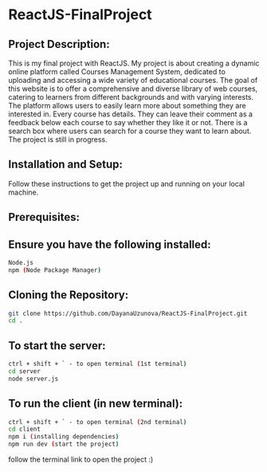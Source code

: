 # ReactJS-FinalProject
## Project Description:
This is my final project with ReactJS. 
My project is about creating a dynamic online platform called Courses Management System, dedicated to uploading and accessing a wide variety of educational courses. The goal of this website is to offer a comprehensive and diverse library of web courses, catering to learners from different backgrounds and with varying interests. The platform allows users to easily learn more about something they are interested in. Every course has details. They can leave their comment as a feedback below each course to say whether they like it or not. There is a search box where users can search for a course they want to learn about. The project is still in progress.

## Installation and Setup:
Follow these instructions to get the project up and running on your local machine.

## Prerequisites:

## Ensure you have the following installed:
```bash
Node.js
npm (Node Package Manager)
```

## Cloning the Repository:
```bash
git clone https://github.com/DayanaUzunova/ReactJS-FinalProject.git
cd .
```

## To start the server:
```bash
ctrl + shift + ` - to open terminal (1st terminal)
cd server
node server.js
```

## To run the client (in new terminal):
```bash
ctrl + shift + ` - to open terminal (2nd terminal)
cd client
npm i (installing dependencies)
npm run dev (start the project)
```
follow the terminal link to open the project :)
